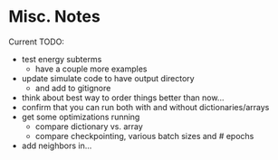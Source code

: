 # Misc. Notes

Current TODO:
- test energy subterms
  - have a couple more examples
- update simulate code to have output directory
  - and add to gitignore
- think about best way to order things better than now...
- confirm that you can run both with and without dictionaries/arrays
- get some optimizations running
  - compare dictionary vs. array
  - compare checkpointing, various batch sizes and # epochs
- add neighbors in...

